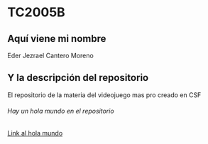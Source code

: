 # TC2005B

## Aquí viene mi nombre
Eder Jezrael Cantero Moreno

## Y la descripción del repositorio 
El repositorio de la materia del videojuego mas pro creado en CSF

###### Hay un hola mundo en el repositorio
[Link al hola mundo](https://github.com/JezraelMoreno/TC2005B/blob/main/hello_world.py)

